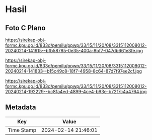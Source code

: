# Hasil

## Foto C Plano

https://sirekap-obj-formc.kpu.go.id/833d/pemilu/ppwp/33/15/11/20/08/3315112008012-20240214-141915--bfb58785-0e35-400a-8bf7-047db661e3fe.jpg

https://sirekap-obj-formc.kpu.go.id/833d/pemilu/ppwp/33/15/11/20/08/3315112008012-20240214-141833--b15c49c8-18f7-4958-8c64-87d7f97ee2cf.jpg

https://sirekap-obj-formc.kpu.go.id/833d/pemilu/ppwp/33/15/11/20/08/3315112008012-20240214-192229--bc81a4ed-4899-4ce4-b93e-b72f7c4a4764.jpg


## Metadata

| Key        | Value               |
| ---------- | ------------------- |
| Time Stamp | 2024-02-14 21:46:01 |



